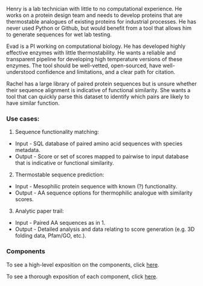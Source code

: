 Henry is a lab technician with little to no computational experience. He works on a protein design team and needs to develop proteins that are thermostable analogues of existing proteins for industrial processes. He has never used Python or Github, but would benefit from a tool that allows him to generate sequences for wet lab testing. 

Evad is a PI working on computational biology. He has developed highly effective enzymes with little thermostability. He wants a reliable and transparent pipeline for developing high temperature versions of these enzymes. The tool should be well-vetted, open-sourced, have well-understood confidence and limitations, and a clear path for citation.

Rachel has a large library of paired protein sequences but is unsure whether their sequence alignment is indicative of functional similarity. She wants a tool that can quickly parse this dataset to identify which pairs are likely to have similar function.


### Use cases:
1. Sequence functionality matching:
- Input - SQL database of paired amino acid sequences with species metadata.
- Output - Score or set of scores mapped to pairwise to input database that is indicative or functional similarity.

2. Thermostable sequence prediction:
- Input - Mesophilic protein sequence with known (?) functionality.
- Output - AA sequence options for thermophilic analogue with similarity scores.

3. Analytic paper trail:
- Input - Paired AA sequences as in 1.
- Output - Detailed analysis and data relating to score generation (e.g. 3D folding data, Pfam/GO, etc.).

### Components
To see a high-level exposition on the components, click [here](./components.md).

To see a thorough exposition of each component, click [here](./component_docs.md).